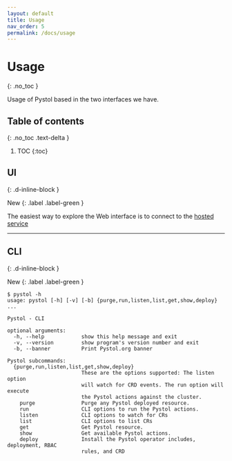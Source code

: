 ```yaml
---
layout: default
title: Usage
nav_order: 5
permalink: /docs/usage
---
```


# Usage
{: .no_toc }

Usage of Pystol based in the two interfaces we have.

## Table of contents
{: .no_toc .text-delta }

1. TOC
{:toc}

## UI
{: .d-inline-block }

New
{: .label .label-green }

The easiest way to explore the Web interface is to connect to the [hosted service](https://try.pystol.org)

---

## CLI
{: .d-inline-block }

New
{: .label .label-green }

```
$ pystol -h
usage: pystol [-h] [-v] [-b] {purge,run,listen,list,get,show,deploy} ...

Pystol - CLI

optional arguments:
  -h, --help            show this help message and exit
  -v, --version         show program's version number and exit
  -b, --banner          Print Pystol.org banner

Pystol subcommands:
  {purge,run,listen,list,get,show,deploy}
                        These are the options supported: The listen option
                        will watch for CRD events. The run option will execute
                        the Pystol actions against the cluster.
    purge               Purge any Pystol deployed resource.
    run                 CLI options to run the Pystol actions.
    listen              CLI options to watch for CRs
    list                CLI options to list CRs
    get                 Get Pystol resource.
    show                Get available Pystol actions.
    deploy              Install the Pystol operator includes, deployment, RBAC
                        rules, and CRD
```
